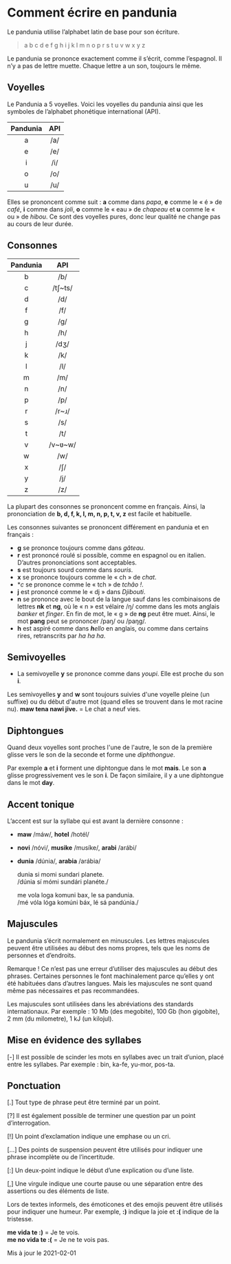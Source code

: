 ﻿# Comment écrire en pandunia

Le pandunia utilise l’alphabet latin de base pour son écriture.

> a b c d e f g h i j k l m n o p r s t u v w x y z

Le pandunia se prononce exactement comme il s’écrit, comme l’espagnol.
Il n’y a pas de lettre muette.
Chaque lettre a un son, toujours le même.


## Voyelles

Le Pandunia a 5 voyelles.
Voici les voyelles du pandunia ainsi que les symboles de l’alphabet phonétique international (API).

| Pandunia | API  |
|:--------:|:----:|
| a        | /a/  |
| e        | /e/  |
| i        | /i/  |
| o        | /o/  |
| u        | /u/  |

Elles se prononcent comme suit : **a** comme dans _papa_, **e** comme le « é » de _café_, **i** comme dans _joli_, **o** comme le « eau » de _chapeau_ et **u** comme le « ou » de  _hibou_. Ce sont des voyelles pures, donc leur qualité ne change pas au cours de leur durée.


## Consonnes

| Pandunia | API  |
|:--------:|:----:|
| b        | /b/     | |
| c        | /tʃ~ts/ | |
| d        | /d/     | |
| f        | /f/     | |
| g        | /g/     | |
| h        | /h/     | |
| j        | /dʒ/    | |
| k        | /k/     | |
| l        | /l/     | |
| m        | /m/     | |
| n        | /n/     | |
| p        | /p/     | |
| r        | /r~ɹ/   | |
| s        | /s/     | |
| t        | /t/     | |
| v        | /v~ʋ~w/ | |
| w        | /w/     | |
| x        | /ʃ/     | |
| y        | /j/     | |
| z        | /z/     | |

La plupart des consonnes se prononcent comme en français.
Ainsi, la prononciation de
**b, d, f, k, l, m, n, p, t, v, z**
est facile et habituelle.

Les consonnes suivantes se prononcent différement en pandunia et en français :

- **g** se prononce toujours comme dans _gâteau_.
- **r** est prononcé roulé si possible, comme en espagnol ou en italien. D’autres prononciations sont acceptables.
- **s** est toujours sourd comme dans _souris_. 
- **x** se prononce toujours comme le « ch » de _chat_.
- **c* se prononce comme le « tch » de _tchâo !_.
- **j** est prononcé comme le « dj » dans _Djibouti_.
- **n** se prononce avec le bout de la langue
  sauf dans les combinaisons de lettres **nk** et **ng**, où le « n » est vélaire /ŋ/
  comme dans les mots anglais _banker_ et _finger_.
  En fin de mot, le « g » de **ng** peut être muet.
  Ainsi, le mot **pang** peut se prononcer /paŋ/ ou /paŋg/.
- **h** est aspiré comme dans _**h**ello_ en anglais, ou comme dans certains rires, retranscrits par _ha ha ha_.

## Semivoyelles

- La semivoyelle **y** se prononce comme dans _youpi_. Elle est proche du son **i**.

Les semivoyelles **y** and **w** sont toujours suivies d'une voyelle pleine (un suffixe) ou du début d'autre mot (quand elles se trouvent dans le mot racine nu). 
**maw tena nawi jive.** = Le chat a neuf vies.


## Diphtongues

Quand deux voyelles sont proches l'une de l'autre, le son de la première glisse vers le son de la seconde et forme une  _diphthongue_.

Par exemple **a** et **i** forment  une diphtongue dans le mot **mais**.
Le son **a** glisse progressivement ves le son **i**.
De façon similaire, il y a une diphtongue dans le mot **day**.


## Accent tonique

L’accent est sur la syllabe qui est avant la dernière consonne :

- **maw** /máw/, **hotel** /hotél/
- **novi** /nóvi/, **musike** /musíke/, **arabi** /arábi/
- **dunia** /dúnia/, **arabia** /arábia/

     dunia si momi sundari planete.  
    /dúnia sí mómi sundári planéte./

     me vola loga komuni bax, le sa pandunia.  
    /mé vóla lóga komúni báx, lé sá pandúnia./


## Majuscules

Le pandunia s’écrit normalement en minuscules.
Les lettres majuscules peuvent être utilisées au début des noms propres, tels que les noms de personnes et d’endroits.

Remarque ! Ce n’est pas une erreur d’utiliser des majuscules au début des phrases.
Certaines personnes le font machinalement parce qu’elles y ont été habituées dans d’autres langues.
Mais les majuscules ne sont quand même pas nécessaires et pas recommandées.

Les majuscules sont utilisées dans les abréviations des standards internationaux.
Par exemple : 10 Mb (des megobite), 100 Gb (hon gigobite), 2 mm (du milometre), 1 kJ (un kilojul).


## Mise en évidence des syllabes

[-] Il est possible de scinder les mots en syllabes avec un trait d’union, placé entre les syllabes. Par exemple : bin, ka-fe, yu-mor, pos-ta.


## Ponctuation

[.] Tout type de phrase peut être terminé par un point.

[?] Il est également possible de terminer une question par un point d’interrogation.

[!] Un point d’exclamation indique une emphase ou un cri.

[…] Des points de suspension peuvent être utilisés pour indiquer une phrase incomplète ou de l’incertitude.

[:] Un deux-point indique le début d’une explication ou d’une liste.

[,] Une virgule indique une courte pause ou une séparation entre des assertions ou des éléments de liste.

Lors de textes informels, des émoticones et des emojis peuvent être utilisés pour indiquer une humeur. Par exemple,  **:)** indique la joie et **:(** indique de la tristesse.

**me vida te :)**
= Je te vois.  
**me no vida te :(**
= Je ne te vois pas.


Mis à jour le 2021-02-01
